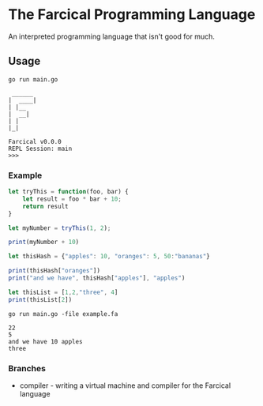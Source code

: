 # The Farcical Programming Language

An interpreted programming language that isn't good for much.

## Usage

```go run main.go```

```
 ______ 
|  ____|
| |__   
|  __|  
| |     
|_|

Farcical v0.0.0
REPL Session: main
>>>
```

### Example

```javascript
let tryThis = function(foo, bar) {
    let result = foo * bar + 10;
    return result
}

let myNumber = tryThis(1, 2);

print(myNumber + 10)

let thisHash = {"apples": 10, "oranges": 5, 50:"bananas"}

print(thisHash["oranges"])
print("and we have", thisHash["apples"], "apples")

let thisList = [1,2,"three", 4]
print(thisList[2])
```

```go run main.go -file example.fa```

```
22 
5 
and we have 10 apples 
three
```

### Branches

- compiler - writing a virtual machine and compiler for the Farcical language